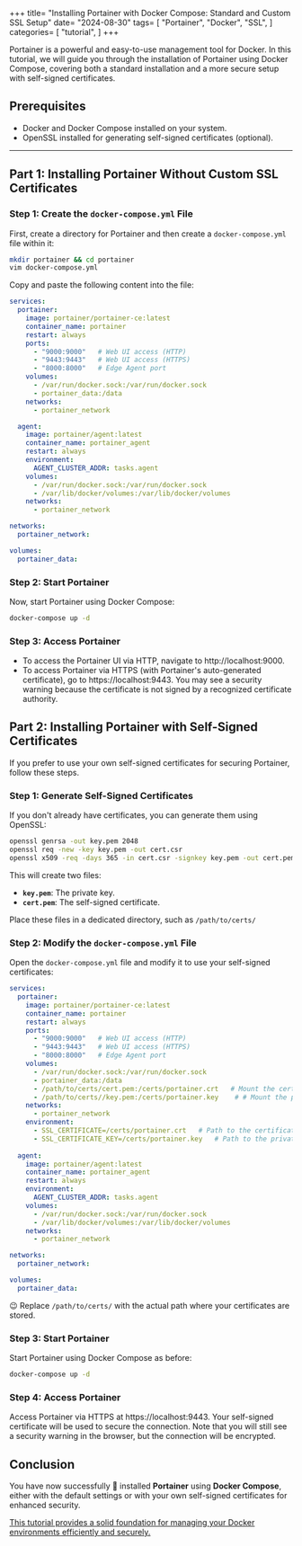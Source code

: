+++
title= "Installing Portainer with Docker Compose: Standard and Custom SSL Setup"
date= "2024-08-30"
tags= [
    "Portainer", 
    "Docker", 
    "SSL", 
    ]
categories= [
    "tutorial",
    ]
+++

Portainer is a powerful and easy-to-use management tool for Docker. In this tutorial, we will guide you through the installation of Portainer using Docker Compose, covering both a standard installation and a more secure setup with self-signed certificates.

## Prerequisites

- Docker and Docker Compose installed on your system.
- OpenSSL installed for generating self-signed certificates (optional).

---



## Part 1: Installing Portainer Without Custom SSL Certificates



### Step 1: Create the `docker-compose.yml` File

First, create a directory for Portainer and then create a `docker-compose.yml` file within it:

```bash
mkdir portainer && cd portainer
vim docker-compose.yml
```

Copy and paste the following content into the file:

```yaml
services:
  portainer:
    image: portainer/portainer-ce:latest
    container_name: portainer
    restart: always
    ports:
      - "9000:9000"   # Web UI access (HTTP)
      - "9443:9443"   # Web UI access (HTTPS)
      - "8000:8000"   # Edge Agent port
    volumes:
      - /var/run/docker.sock:/var/run/docker.sock
      - portainer_data:/data
    networks:
      - portainer_network

  agent:
    image: portainer/agent:latest
    container_name: portainer_agent
    restart: always
    environment:
      AGENT_CLUSTER_ADDR: tasks.agent
    volumes:
      - /var/run/docker.sock:/var/run/docker.sock
      - /var/lib/docker/volumes:/var/lib/docker/volumes
    networks:
      - portainer_network

networks:
  portainer_network:

volumes:
  portainer_data:

```



### Step 2: Start Portainer

Now, start Portainer using Docker Compose:

```bash
docker-compose up -d
```



### Step 3: Access Portainer

- To access the Portainer UI via HTTP, navigate to http://localhost:9000.
- To access Portainer via HTTPS (with Portainer's auto-generated certificate), go to https://localhost:9443. You may see a security warning because the certificate is not signed by a recognized certificate authority.



## Part 2: Installing Portainer with Self-Signed Certificates

If you prefer to use your own self-signed certificates for securing Portainer, follow these steps.

### Step 1: Generate Self-Signed Certificates

If you don't already have certificates, you can generate them using OpenSSL:

```bash
openssl genrsa -out key.pem 2048
openssl req -new -key key.pem -out cert.csr
openssl x509 -req -days 365 -in cert.csr -signkey key.pem -out cert.pem
```

This will create two files:

- **`key.pem`**: The private key.
- **`cert.pem`**: The self-signed certificate.

Place these files in a dedicated directory, such as `/path/to/certs/` 

### Step 2: Modify the `docker-compose.yml` File

Open the `docker-compose.yml` file and modify it to use your self-signed certificates:

```yaml
services:
  portainer:
    image: portainer/portainer-ce:latest
    container_name: portainer
    restart: always
    ports:
      - "9000:9000"   # Web UI access (HTTP)
      - "9443:9443"   # Web UI access (HTTPS)
      - "8000:8000"   # Edge Agent port
    volumes:
      - /var/run/docker.sock:/var/run/docker.sock
      - portainer_data:/data
      - /path/to/certs/cert.pem:/certs/portainer.crt   # Mount the certificat
      - /path/to/certs//key.pem:/certs/portainer.key    # # Mount the private key
    networks:
      - portainer_network
    environment:
      - SSL_CERTIFICATE=/certs/portainer.crt   # Path to the certificate in the container
      - SSL_CERTIFICATE_KEY=/certs/portainer.key   # Path to the private key in the container
      
  agent:
    image: portainer/agent:latest
    container_name: portainer_agent
    restart: always
    environment:
      AGENT_CLUSTER_ADDR: tasks.agent
    volumes:
      - /var/run/docker.sock:/var/run/docker.sock
      - /var/lib/docker/volumes:/var/lib/docker/volumes
    networks:
      - portainer_network

networks:
  portainer_network:

volumes:
  portainer_data:

```

:wink: Replace `/path/to/certs/` with the actual path where your certificates are stored.

### Step 3: Start Portainer

Start Portainer using Docker Compose as before:

```bash
docker-compose up -d
```



### Step 4: Access Portainer

Access Portainer via HTTPS at https://localhost:9443. Your self-signed certificate will be used to secure the connection.  Note that you will still see a security warning in the browser, but the  connection will be encrypted.



## Conclusion

You have now successfully :tada: installed **Portainer**  using **Docker Compose**, either with the default settings or with your own  self-signed certificates for enhanced security. 

<u>This tutorial provides a solid foundation for managing your Docker environments efficiently and  securely.</u>
